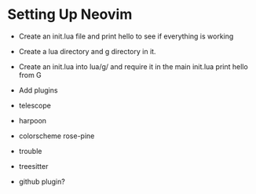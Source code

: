 # Setting Up Neovim

- Create an init.lua file and print hello to see if everything is working
- Create a lua directory and g directory in it.
- Create an init.lua into lua/g/ and require it in the main init.lua print hello from G

- Add plugins
 - telescope
 - harpoon
 - colorscheme rose-pine
 - trouble
 - treesitter
 - github plugin?
